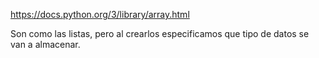 https://docs.python.org/3/library/array.html

Son como las listas, pero al crearlos especificamos que tipo de datos se van a almacenar.
